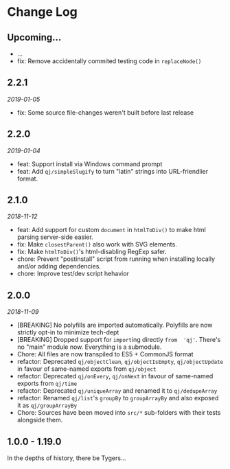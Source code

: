 # Change Log


## Upcoming...
<!-- Add new lines here. Version number will be decided later -->
- ...
- fix: Remove accidentally commited testing code in `replaceNode()`


## 2.2.1
_2019-01-05_
- fix: Some source file-changes weren't built before last release


## 2.2.0
_2019-01-04_
- feat: Support install via Windows command prompt
- feat: Add `qj/simpleSlugify` to turn "latin" strings into URL-friendlier format.


## 2.1.0
_2018-11-12_
- feat: Add support for custom `document` in `htmlToDiv()` to make html parsing server-side easier.
- fix: Make `closestParent()` also work with SVG elements.
- fix: Make `htmlToDiv()`'s html-disabling RegExp safer.
- chore: Prevent "postinstall" script from running when installing locally and/or adding dependencies.
- chore: Improve test/dev script hehavior


## 2.0.0
_2018-11-09_
- [BREAKING] No polyfills are imported automatically. Polyfills are now strictly opt-in to minimize tech-dept
- [BREAKING] Dropped support for `import`ing directly `from  'qj'`. There's no "main" module now. Everything is a submodule.
- Chore: All files are now transpiled to ES5 + CommonJS format
- refactor: Deprecated `qj/objectClean`,  `qj/objectIsEmpty`,  `qj/objectUpdate` in favour of same-named exports from `qj/object`
- refactor: Deprecated `qj/onEvery`,  `qj/onNext` in favour of same-named exports from `qj/time`
- refactor: Deprecated  `qj/uniqueArray` and renamed it to `qj/dedupeArray`
- refactor: Renamed `qj/list`'s `groupBy` to `groupArrayBy` and also exposed it as `qj/groupArrayBy`
- Chore: Sources have been moved into `src/*` sub-folders with their tests alongside them.


## 1.0.0 - 1.19.0 
In the depths of history, there be Tygers...
